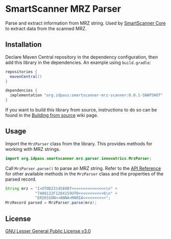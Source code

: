 # SmartScanner MRZ Parser

Parse and extract information from MRZ string. Used by [SmartScanner Core](https://github.com/idpass/smartscanner-core/) to extract data from the scanned MRZ.

## Installation

Declare Maven Central repository in the dependency configuration, then add this library in the dependencies. An example using `build.gradle`:

```groovy
repositories {
  mavenCentral()
}

dependencies {
  implementation "org.idpass:smartscanner-mrz-scanner:0.0.1-SNAPSHOT"
}
```

If you want to build this library from source, instructions to do so can be found in the [Building from source](https://github.com/idpass/smartscanner-mrz-parser/wiki/Building-from-source) wiki page.

## Usage

Import the `MrzParser` class from the library. This provides methods for working with MRZ strings.

```java
import org.idpass.smartscanner.mrz.parser.innovatrics.MrzParser;
```

Call `MrzParser.parse()` to parse an MRZ string. Refer to the [API Reference](https://github.com/idpass/smartscanner-mrz-parser/wiki/API-Reference) for other available methods in the `MrzParser` class and the properties of the parsed record.

```java
String mrz = "I<UTOD231458907<<<<<<<<<<<<<<<\n" +
             "7408122F1204159UTO<<<<<<<<<<<6\n" +
             "ERIKSSON<<ANNA<MARIA<<<<<<<<<<";
MrzRecord parsed = MrzParser.parse(mrz);
```

## License

[GNU Lesser General Public License v3.0](LICENSE)

